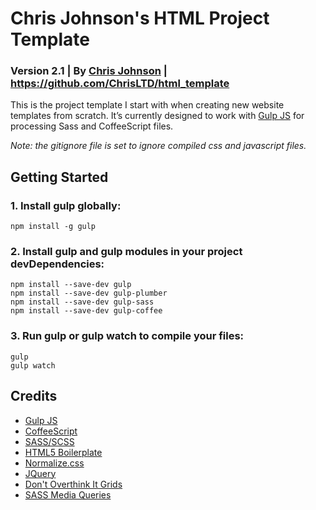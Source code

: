 # Chris Johnson's HTML Project Template
### Version 2.1 | By [Chris Johnson](http://chrisltd.com) | https://github.com/ChrisLTD/html_template

This is the project template I start with when creating new website templates from scratch. It’s currently designed to work with [Gulp JS](http://gulpjs.com) for processing Sass and CoffeeScript files.

*Note: the gitignore file is set to ignore compiled css and javascript files.*

## Getting Started

### 1. Install gulp globally:

```
npm install -g gulp
```

### 2. Install gulp and gulp modules in your project devDependencies:

```
npm install --save-dev gulp
npm install --save-dev gulp-plumber
npm install --save-dev gulp-sass
npm install --save-dev gulp-coffee
```

### 3. Run gulp or gulp watch to compile your files:

```
gulp
gulp watch
```

## Credits
* [Gulp JS](http://gulpjs.com)
* [CoffeeScript](http://coffeescript.org)
* [SASS/SCSS](http://sass-lang.com)
* [HTML5 Boilerplate](https://github.com/h5bp/html5-boilerplate)
* [Normalize.css](https://github.com/necolas/normalize.css/)
* [JQuery](http://jquery.com)
* [Don't Overthink It Grids](http://css-tricks.com/dont-overthink-it-grids/)
* [SASS Media Queries](https://github.com/jcroft/jeffcroft-css-framework-v2/blob/master/framework/css/contrib/_media_queries.sass)
